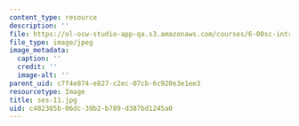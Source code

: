 ```yaml
---
content_type: resource
description: ''
file: https://ol-ocw-studio-app-qa.s3.amazonaws.com/courses/6-00sc-introduction-to-computer-science-and-programming-spring-2011/c482305b06dc39b2b789d387bd1245a0_ses-11.jpg
file_type: image/jpeg
image_metadata:
  caption: ''
  credit: ''
  image-alt: ''
parent_uid: c7f4e874-e827-c2ec-07cb-6c920e3e1ee3
resourcetype: Image
title: ses-11.jpg
uid: c482305b-06dc-39b2-b789-d387bd1245a0
---
```

